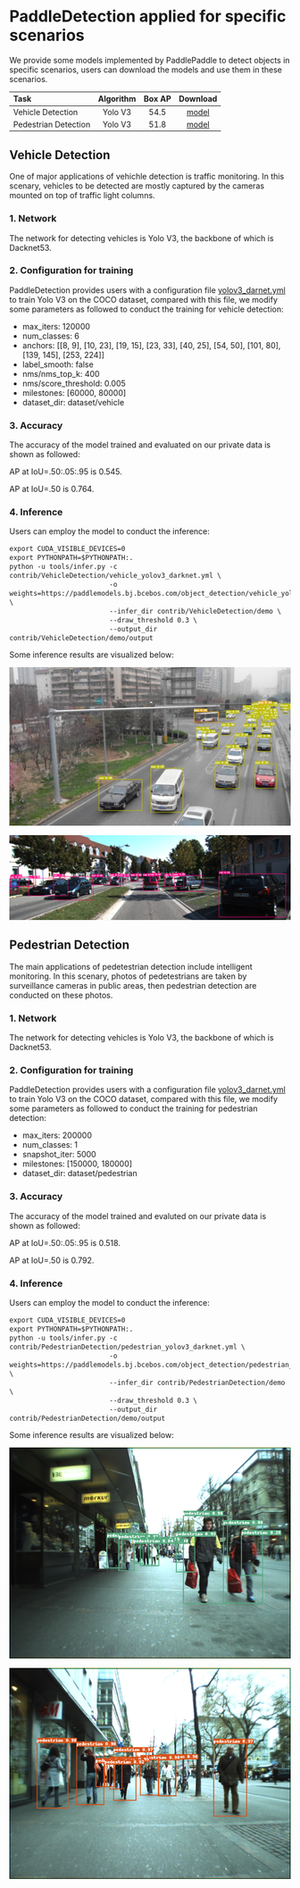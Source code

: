# PaddleDetection applied for specific scenarios

We provide some models implemented by PaddlePaddle to detect objects in specific scenarios, users can download the models and use them in these scenarios.

| Task                 | Algorithm | Box AP | Download                                                                                |
|:---------------------|:---------:|:------:| :-------------------------------------------------------------------------------------: |
| Vehicle Detection    |  Yolo V3  |  54.5  | [model](https://paddlemodels.bj.bcebos.com/object_detection/vehicle_yolov3_darknet.tar) |
| Pedestrian Detection |  Yolo V3  |  51.8  | [model](https://paddlemodels.bj.bcebos.com/object_detection/pedestrian_yolov3_darknet.tar) |

## Vehicle Detection

One of major applications of vehichle detection is traffic monitoring. In this scenary, vehicles to be detected are mostly captured by the cameras mounted on top of traffic light columns.

### 1. Network

The network for detecting vehicles is Yolo V3, the backbone of which is Dacknet53.

### 2. Configuration for training

PaddleDetection provides users with a configuration file [yolov3_darnet.yml](https://github.com/PaddlePaddle/models/blob/develop/PaddleCV/PaddleDetection/configs/yolov3_darknet.yml) to train Yolo V3 on the COCO dataset, compared with this file, we modify some parameters as followed to conduct the training for vehicle detection:

* max_iters: 120000
* num_classes: 6
* anchors: [[8, 9], [10, 23], [19, 15], [23, 33], [40, 25], [54, 50], [101, 80], [139, 145], [253, 224]]
* label_smooth: false
* nms/nms_top_k: 400
* nms/score_threshold: 0.005
* milestones: [60000, 80000]
* dataset_dir: dataset/vehicle

### 3. Accuracy

The accuracy of the model trained and evaluated on our private data is shown as followed:

AP at IoU=.50:.05:.95 is 0.545.

AP at IoU=.50 is 0.764.

### 4. Inference

Users can employ the model to conduct the inference:

```
export CUDA_VISIBLE_DEVICES=0
export PYTHONPATH=$PYTHONPATH:.
python -u tools/infer.py -c contrib/VehicleDetection/vehicle_yolov3_darknet.yml \
                         -o weights=https://paddlemodels.bj.bcebos.com/object_detection/vehicle_yolov3_darknet.tar \ 
                         --infer_dir contrib/VehicleDetection/demo \
                         --draw_threshold 0.3 \
                         --output_dir contrib/VehicleDetection/demo/output

```

Some inference results are visualized below:

![](VehicleDetection/demo/output/001.jpeg)

![](VehicleDetection/demo/output/005.png)

## Pedestrian Detection

The main applications of pedetestrian detection include intelligent monitoring. In this scenary, photos of pedetestrians are taken by surveillance cameras in public areas, then pedestrian detection are conducted on these photos.

### 1. Network

The network for detecting vehicles is Yolo V3, the backbone of which is Dacknet53.

### 2. Configuration for training

PaddleDetection provides users with a configuration file [yolov3_darnet.yml](https://github.com/PaddlePaddle/models/blob/develop/PaddleCV/PaddleDetection/configs/yolov3_darknet.yml) to train Yolo V3 on the COCO dataset, compared with this file, we modify some parameters as followed to conduct the training for pedestrian detection:

* max_iters: 200000
* num_classes: 1
* snapshot_iter: 5000
* milestones: [150000, 180000]
* dataset_dir: dataset/pedestrian

### 3. Accuracy

The accuracy of the model trained and evaluted on our private data is shown as followed:

AP at IoU=.50:.05:.95 is 0.518.

AP at IoU=.50 is 0.792.

### 4. Inference

Users can employ the model to conduct the inference:

```
export CUDA_VISIBLE_DEVICES=0
export PYTHONPATH=$PYTHONPATH:.
python -u tools/infer.py -c contrib/PedestrianDetection/pedestrian_yolov3_darknet.yml \ 
                         -o weights=https://paddlemodels.bj.bcebos.com/object_detection/pedestrian_yolov3_darknet.tar \
                         --infer_dir contrib/PedestrianDetection/demo \ 
                         --draw_threshold 0.3 \
                         --output_dir contrib/PedestrianDetection/demo/output
```

Some inference results are visualized below:

![](PedestrianDetection/demo/output/001.png)

![](PedestrianDetection/demo/output/004.png)
